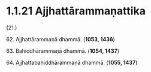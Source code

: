 # 1.1.21 Ajjhattārammaṇattika

(21.)

62\. Ajjhattārammaṇā dhammā. (**1053, 1436**)

63\. Bahiddhārammaṇā dhammā. (**1054, 1437**)

64\. Ajjhattabahiddhārammaṇā dhammā. (**1055, 1437**)
